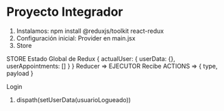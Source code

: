 # Proyecto Integrador

1. Instalamos: npm install @reduxjs/toolkit react-redux
2. Configuración inicial: Provider en main.jsx
3. Store

STORE
    Estado Global de Redux
    {
        actualUser: {
            userData: {},
            userAppointments: []
        }
    }
    Reducer => EJECUTOR
        Recibe ACTIONS => { type, payload }

Login
1. dispath(setUserData(usuarioLogueado))